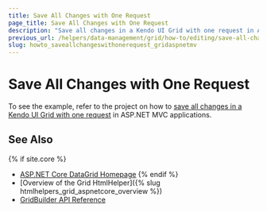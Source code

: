 ```yaml
---
title: Save All Changes with One Request
page_title: Save All Changes with One Request
description: "Save all changes in a Kendo UI Grid with one request in ASP.NET MVC applications."
previous_url: /helpers/data-management/grid/how-to/editing/save-all-changes-with-one-request
slug: howto_saveallchangeswithonerequest_gridaspnetmv
---
```


# Save All Changes with One Request

To see the example, refer to the project on how to [save all changes in a Kendo UI Grid with one request](https://github.com/telerik/ui-for-aspnet-mvc-examples/tree/master/Telerik.Examples.Mvc/Telerik.Examples.Mvc/Areas/GridEditSyncChangesWithOneRequest) in ASP.NET MVC applications.

## See Also

{% if site.core %}
* [ASP.NET Core DataGrid Homepage](https://www.telerik.com/aspnet-core-ui/grid)
{% endif %}
* [Overview of the Grid HtmlHelper]({% slug htmlhelpers_grid_aspnetcore_overview %})
* [GridBuilder API Reference](https://docs.telerik.com/aspnet-mvc/api/kendo.mvc.ui.fluent/gridbuilder)
